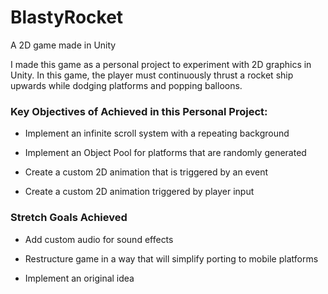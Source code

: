 # BlastyRocket
A 2D game made in Unity

I made this game as a personal project to experiment with 2D  graphics in Unity.
In this game, the player must continuously thrust a rocket ship upwards while dodging platforms and popping balloons.



### Key Objectives of Achieved in this Personal Project:

- Implement an infinite scroll system with a repeating background

- Implement an Object Pool for platforms that are randomly generated

- Create a custom 2D animation that is triggered by an event

- Create a custom 2D animation triggered by player input


### Stretch Goals Achieved
- Add custom audio for sound effects

- Restructure game in a way that will simplify porting to mobile platforms

- Implement an original idea
